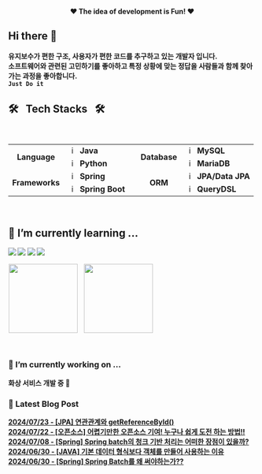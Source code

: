 <p align="center">
	<b>❤ The idea of development is Fun! ❤</br>
</p>

## Hi there 👋
유지보수가 편한 구조, 사용자가 편한 코드를 추구하고 있는 개발자 입니다.  
소프트웨어와 관련된 고민하기를 좋아하고 특정 상황에 맞는 정답을 사람들과 함께 찾아가는 과정을 좋아합니다.  
`Just Do it`

## 🛠️&nbsp;&nbsp;&nbsp;Tech Stacks&nbsp;&nbsp;&nbsp;🛠️

<br>

<table>
  <tr>
    <td rowspan="2" align="center"><b>Language</td>
    <td><img src="https://staging.svgrepo.com/show/184143/java.svg" width="16px" alt="_icon" />&nbsp;&nbsp;<b>Java</td>
    <td rowspan="6"></td>
    <td rowspan="2" align="center"><b>Database</b></td>
    <td><img src="https://user-images.githubusercontent.com/112257466/209078356-d9120e3d-9498-4ee4-a38d-139a263910f4.png" width="16px" alt="_icon" />&nbsp;&nbsp;<b>MySQL</td>
  </tr>
  <tr>
    <td><img src="https://staging.svgrepo.com/show/452091/python.svg" width="16px" alt="_icon" />&nbsp;&nbsp;<b>Python</td>
    <td><img src="https://www.svgrepo.com/show/373824/mariadb.svg" width="16px" alt="_icon" />&nbsp;&nbsp;<b>MariaDB</td>
  </tr>
  <tr>
    <td rowspan="2" align="center"><b>Frameworks</td>
    <td><img src="https://user-images.githubusercontent.com/112257466/209075018-0a1f7f14-a910-4d16-a4e4-51929b99e1ae.png" width="16px" alt="_icon" />&nbsp;&nbsp;<b>Spring</td>
	          <td rowspan="2" align="center"><b>ORM</td>
      <td><img src="https://user-images.githubusercontent.com/112257466/209076523-777fe02a-455f-48a0-a4b1-aeb9fff17b10.png" width="16px" alt="_icon" />&nbsp;&nbsp;<b>JPA/Data JPA</td>

  </tr>
  <tr>
    <td><img src="https://user-images.githubusercontent.com/112257466/209075280-78be8487-7d6a-485c-92a8-d6677f0caab9.png" width="16px" alt="_icon" />&nbsp;&nbsp;<b>Spring Boot</td>
	        <td><img src="https://github.com/GDSC-Team-J/ADDI-ML/assets/112257466/dff863c4-fb90-4747-a621-bdbd2c44a0be" width="16px" alt="_icon" />&nbsp;&nbsp;<b>QueryDSL</td>
  </tr>
</table>
<br>
<!-- <td><img src="https://www.sophos.com/sites/default/files/2022-02/googlecloud.png" width="15px" alt="_icon" />&nbsp;&nbsp;<b>Google Cloud</td>
<td><img src="https://static-00.iconduck.com/assets.00/aws-icon-2048x2048-274bm1xi.png" width="15px" alt="_icon" />&nbsp;&nbsp;<b>AWS</td>
<td><img src="https://yt3.googleusercontent.com/ytc/AIf8zZTAG01_SUWCNq2jcOvl49us-MaQ0THgkfJwRnIO=s900-c-k-c0x00ffffff-no-rj" width="15px" alt="_icon" />&nbsp;&nbsp;<b>Naver Cloud</td>
<td><img src="https://seeklogo.com/images/G/github-actions-logo-031704BDC6-seeklogo.com.png" width="15px" alt="_icon" />&nbsp;&nbsp;<b>Github Action</td>
  <tr>
    <td colspan="2 align="center"><b>Infra</td>
    <td colspan="2" align="center"><b>CI/CD</td>
  </tr> -->

	      
## 🌱 I’m currently learning ...
<a href="https://www.java.com/ko/" target="_blank"><img src="https://img.shields.io/badge/Java-007396?style=flat-square&logo=Java&logoColor=white"/></a>
<a href="https://spring.io/" target="_blank"><img src="https://img.shields.io/badge/Spring-6DB33F?style=flat-square&logo=Spring&logoColor=white"/></a>
<a href="https://github.com/" target="_blank"><img src="https://img.shields.io/badge/GitHub-181717?style=flat-square&logo=GitHub&logoColor=white"/></a>
<a href="https://aws.amazon.com/ko/" target="_blank"><img src="https://img.shields.io/badge/AWS-232F3E?style=flat-square&logo=amazonaws&logoColor=white"/></a>

<p align="left">
    <a href="https://solved.ac/plate0113">
    <img src="http://mazassumnida.wtf/api/v2/generate_badge?boj=plate0113" style="margin-left: 1px; vertical-align:top" height=140/></a>
    <img src="https://github-readme-stats.vercel.app/api?username=sihyunjojo&&show_icons=true&theme=highcontrast" style="margin-left: 10px; vertical-align:top" height=140/></a>
</p>
<br>

<!--
**sihyunjojo/sihyunjojo** is a ✨ _special_ ✨ repository because its `README.md` (this file) appears on your GitHub profile.

Here are some ideas to get you started:

- 👯 I’m looking to collaborate on ...
- 🤔 I’m looking for help with ...
- 💬 Ask me about ...
- 📫 How to reach me: ...
- 😄 Pronouns: ...
- ⚡ Fun fact: ...
-->

### 🔭 I’m currently working on ...
화상 서비스 개발 중 :baby_chick:

### 📌 Latest Blog Post
[2024/07/23 - [JPA] 연관관계와 getReferenceById()](https://velog.io/@plate0113/JPA-%EC%97%B0%EA%B4%80%EA%B4%80%EA%B3%84%EC%99%80-getReferenceById)</br>
[2024/07/22 - [오픈소스] 어렵기만한 오픈소스 기여! 누구나 쉽게 도전 하는 방법!!](https://velog.io/@plate0113/%EC%98%A4%ED%94%88%EC%86%8C%EC%8A%A4-%EC%96%B4%EB%A0%B5%EA%B8%B0%EB%A7%8C%ED%95%9C-%EC%98%A4%ED%94%88%EC%86%8C%EC%8A%A4-%EA%B8%B0%EC%97%AC-%EC%B4%88%EB%B3%B4%EA%B0%9C%EB%B0%9C%EC%9E%90%EB%8F%84-%EC%89%BD%EA%B2%8C-%EB%8F%84%EC%A0%84-%ED%95%98%EB%8A%94-%EB%B0%A9%EB%B2%95)</br>
[2024/07/08 - [Spring] Spring batch의 청크 기반 처리는 어떠한 장점이 있을까?](https://velog.io/@plate0113/Spring-Spring-batch%EC%9D%98-%EC%B2%AD%ED%81%AC-%EC%B2%98%EB%A6%AC%EB%8A%94-%EC%96%B4%EB%96%A0%ED%95%9C-%EC%9E%A5%EC%A0%90%EC%9D%B4-%EC%9E%88%EC%9D%84%EA%B9%8C)<br/>
[2024/06/30 - [JAVA] 기본 데이터 형식보다 객체를 만들어 사용하는 이유](https://velog.io/@plate0113/%EC%9E%91%EC%84%B1%EC%A4%91-%EA%B8%B0%EB%B3%B8-%EB%8D%B0%EC%9D%B4%ED%84%B0-%ED%98%95%EC%8B%9D%EB%B3%B4%EB%8B%A4-%EA%B0%9D%EC%B2%B4%EB%A5%BC-%EB%A7%8C%EB%93%A4%EC%96%B4-%EC%82%AC%EC%9A%A9%ED%95%98%EB%8A%94-%EC%9D%B4%EC%9C%A0)<br/>
[2024/06/30 - [Spring] Spring Batch를 왜 써야하는가??](https://velog.io/@plate0113/Spring-Spring-Batch%EB%A5%BC-%EC%99%9C-%EC%8D%A8%EC%95%BC%ED%95%98%EB%8A%94%EA%B0%80)<br/>
